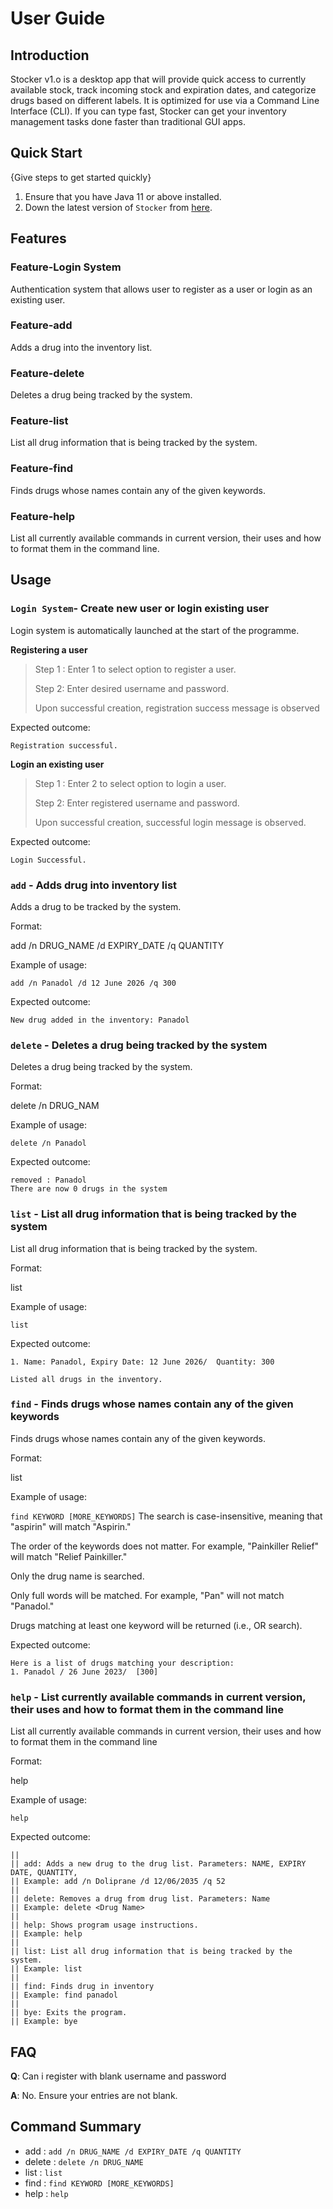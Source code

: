 # User Guide

## Introduction

Stocker v1.o is a desktop app  that will provide quick access to currently available stock, 
track incoming stock and expiration dates, and categorize drugs based on different labels. 
It is optimized for use via a Command Line Interface (CLI). If you can type fast, Stocker 
can get your inventory management tasks done faster than traditional GUI apps.

## Quick Start

{Give steps to get started quickly}

1. Ensure that you have Java 11 or above installed.
1. Down the latest version of `Stocker` from [here](https://github.com/AY2324S1-CS2113-T17-3/tp/releases).

## Features 

### Feature-Login System

Authentication system that allows user to register as a user or login
as an existing user.

### Feature-add

Adds a drug into the inventory list.

### Feature-delete

Deletes a drug being tracked by the system.

### Feature-list

List all drug information that is being tracked by the system.

### Feature-find

Finds drugs whose names contain any of the given keywords.

### Feature-help

List all currently available commands in current version, their 
uses and how to format them in the command line.


## Usage

### `Login System`- Create new user or login existing user

Login system is automatically launched at the start of the programme.

**Registering a user**

> Step 1 : Enter 1 to select option to register a user.
> 
> Step 2: Enter desired username and password.
> 
> Upon successful creation, registration success message is observed

Expected outcome:

```
Registration successful.
```

**Login an existing user**

> Step 1 : Enter 2 to select option to login a user.
>
> Step 2: Enter registered username and password.
>
> Upon successful creation, successful login message is observed.

Expected outcome:

```
Login Successful.
```

### `add` - Adds drug into inventory list

Adds a drug to be tracked by the system.

Format:

add /n DRUG_NAME /d EXPIRY_DATE /q QUANTITY


Example of usage:

`add /n Panadol /d 12 June 2026 /q 300
`

Expected outcome:

```
New drug added in the inventory: Panadol
```
### `delete` - Deletes a drug being tracked by the system

Deletes a drug being tracked by the system.

Format:

delete /n DRUG_NAM


Example of usage:

`delete /n Panadol
`

Expected outcome:

```
removed : Panadol
There are now 0 drugs in the system
```
### `list` - List all drug information that is being tracked by the system

List all drug information that is being tracked by the system.

Format:

list


Example of usage:

`list
`

Expected outcome:

```
1. Name: Panadol, Expiry Date: 12 June 2026/  Quantity: 300

Listed all drugs in the inventory.
```
### `find` - Finds drugs whose names contain any of the given keywords

Finds drugs whose names contain any of the given keywords.

Format:

list


Example of usage:

` find KEYWORD [MORE_KEYWORDS]
`
The search is case-insensitive, meaning that "aspirin" will match "Aspirin."

The order of the keywords does not matter. For example, "Painkiller Relief" will match "Relief Painkiller."

Only the drug name is searched.

Only full words will be matched. For example, "Pan" will not match "Panadol."

Drugs matching at least one keyword will be returned (i.e., OR search).


Expected outcome:

```
Here is a list of drugs matching your description:
1. Panadol / 26 June 2023/  [300]
```
### `help` - List currently available commands in current version, their uses and how to format them in the command line

List all currently available commands in current version, 
their uses and how to format them in the command line


Format:

help


Example of usage:

`help
`

Expected outcome:

```
|| 
|| add: Adds a new drug to the drug list. Parameters: NAME, EXPIRY DATE, QUANTITY,  
|| Example: add /n Doliprane /d 12/06/2035 /q 52
|| 
|| delete: Removes a drug from drug list. Parameters: Name  
|| Example: delete <Drug Name>
|| 
|| help: Shows program usage instructions. 
|| Example: help
|| 
|| list: List all drug information that is being tracked by the system. 
|| Example: list
|| 
|| find: Finds drug in inventory 
|| Example: find panadol
|| 
|| bye: Exits the program.
|| Example: bye
```

## FAQ

**Q**: Can i register with blank username and password

**A**: No. Ensure your entries are not blank.

## Command Summary

* add :   `add /n DRUG_NAME /d EXPIRY_DATE /q QUANTITY`
* delete : `delete /n DRUG_NAME`
* list : `list`
* find : `find KEYWORD [MORE_KEYWORDS]`
* help : `help`
